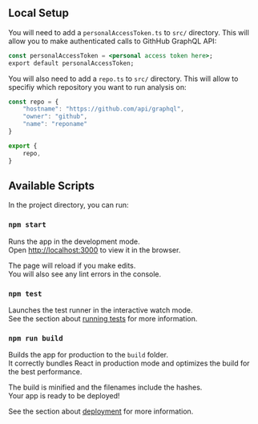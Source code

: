 ## Local Setup

You will need to add a `personalAccessToken.ts` to `src/` directory. This will allow you to make authenticated calls to GithHub GraphQL API:

```jsx
const personalAccessToken = <personal access token here>;
export default personalAccessToken;
```

You will also need to add a `repo.ts` to `src/` directory. This will allow to specifiy which repository you want to run analysis on:

```jsx
const repo = {
    "hostname": "https://github.com/api/graphql",
    "owner": "github",
    "name": "reponame"
}

export {
    repo,
}
```

## Available Scripts

In the project directory, you can run:

### `npm start`

Runs the app in the development mode.\
Open [http://localhost:3000](http://localhost:3000) to view it in the browser.

The page will reload if you make edits.\
You will also see any lint errors in the console.

### `npm test`

Launches the test runner in the interactive watch mode.\
See the section about [running tests](https://facebook.github.io/create-react-app/docs/running-tests) for more information.

### `npm run build`

Builds the app for production to the `build` folder.\
It correctly bundles React in production mode and optimizes the build for the best performance.

The build is minified and the filenames include the hashes.\
Your app is ready to be deployed!

See the section about [deployment](https://facebook.github.io/create-react-app/docs/deployment) for more information.
